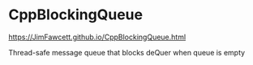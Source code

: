 # CppBlockingQueue

https://JimFawcett.github.io/CppBlockingQueue.html

Thread-safe message queue that blocks deQuer when queue is empty
